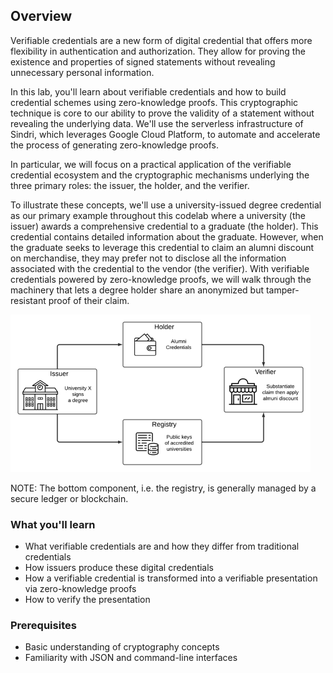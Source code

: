 ## Overview

Verifiable credentials are a new form of digital credential that offers more flexibility in authentication and authorization. They allow for proving the existence and properties of signed statements without revealing unnecessary personal information.

In this lab, you'll learn about verifiable credentials and how to build credential schemes using zero-knowledge proofs. This cryptographic technique is core to our ability to prove the validity of a statement without revealing the underlying data. We'll use the serverless infrastructure of Sindri, which leverages Google Cloud Platform, to automate and accelerate the process of generating zero-knowledge proofs.

In particular, we will focus on a practical application of the verifiable credential ecosystem and the cryptographic mechanisms underlying the three primary roles: the issuer, the holder, and the verifier.

To illustrate these concepts, we'll use a university-issued degree credential as our primary example throughout this codelab where a university (the issuer) awards a comprehensive credential to a graduate (the holder). This credential contains detailed information about the graduate. However, when the graduate seeks to leverage this credential to claim an alumni discount on merchandise, they may prefer not to disclose all the information associated with the credential to the vendor (the verifier). With verifiable credentials powered by zero-knowledge proofs, we will walk through the machinery that lets a degree holder share an anonymized but tamper-resistant proof of their claim.

![Verifiable Credential Lifecycle](./vc-lifecycle.png)

NOTE: The bottom component, i.e. the registry, is generally managed by a secure ledger or blockchain.

### What you'll learn

- What verifiable credentials are and how they differ from traditional credentials
- How issuers produce these digital credentials
- How a verifiable credential is transformed into a verifiable presentation via zero-knowledge proofs
- How to verify the presentation

### Prerequisites

- Basic understanding of cryptography concepts
- Familiarity with JSON and command-line interfaces
